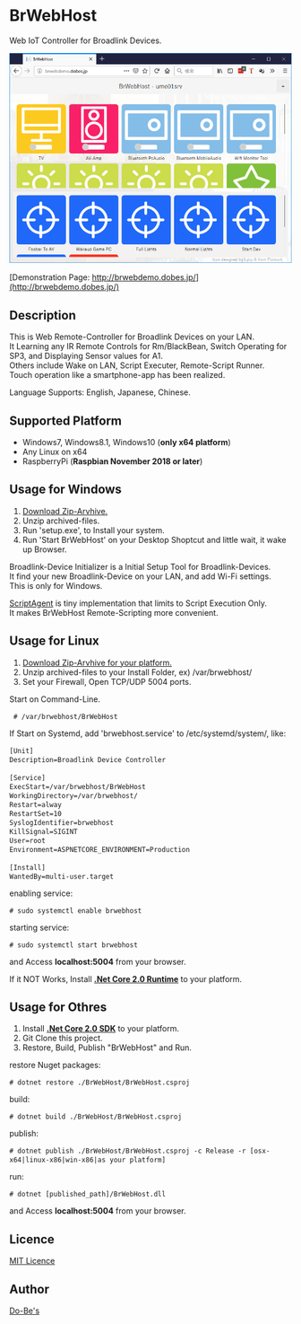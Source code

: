 BrWebHost
====

Web IoT Controller for Broadlink Devices.  

![BrWebHost Demo](https://raw.githubusercontent.com/ume05rw/BrWebHost/master/_binaries/form_full.png "BrWebHost")  
  
[Demonstration Page: http://brwebdemo.dobes.jp/](http://brwebdemo.dobes.jp/)  
  
## Description

This is Web Remote-Controller for Broadlink Devices on your LAN.  
It Learning any IR Remote Controls for Rm/BlackBean, Switch Operating for SP3, and Displaying Sensor values for A1.  
Others include Wake on LAN, Script Executer, Remote-Script Runner.    
Touch operation like a smartphone-app has been realized.  
  
Language Supports: English, Japanese, Chinese.  

## Supported Platform
* Windows7, Windows8.1, Windows10 (**only x64 platform**)  
* Any Linux on x64
* RaspberryPi (**Raspbian November 2018 or later**)
  

## Usage for Windows
1. [Download Zip-Arvhive.](https://github.com/ume05rw/BrWebHost/releases/download/release1.0.1/SetupBrWebHost.zip)  
2. Unzip archived-files. 
3. Run 'setup.exe', to Install your system.
4. Run 'Start BrWebHost' on your Desktop Shoptcut and little wait, it wake up Browser.

Broadlink-Device Initializer is a Initial Setup Tool for Broadlink-Devices.  
It find your new Broadlink-Device on your LAN, and add Wi-Fi settings.  
This is only for Windows.  
  
[ScriptAgent](https://github.com/ume05rw/BrWebHost/releases/download/release1.0.1/SetupScriptAgent.zip) is tiny implementation that limits to Script Execution Only.  
It makes BrWebHost Remote-Scripting more convenient.  
  

## Usage for Linux
1. [Download Zip-Arvhive for your platform.](https://github.com/ume05rw/BrWebHost/releases)  
2. Unzip archived-files to your Install Folder, ex) /var/brwebhost/  
3. Set your Firewall, Open TCP/UDP 5004 ports.


Start on Command-Line.
     
     # /var/brwebhost/BrWebHost
     

If Start on Systemd, add 'brwebhost.service' to /etc/systemd/system/, like:

    
    [Unit]
    Description=Broadlink Device Controller

    [Service]
    ExecStart=/var/brwebhost/BrWebHost
    WorkingDirectory=/var/brwebhost/
    Restart=alway
    RestartSet=10
    SyslogIdentifier=brwebhost
    KillSignal=SIGINT
    User=root
    Environment=ASPNETCORE_ENVIRONMENT=Production

    [Install]
    WantedBy=multi-user.target
    
enabling service:

     
    # sudo systemctl enable brwebhost 
     

starting service:

     
    # sudo systemctl start brwebhost
     

and Access **localhost:5004** from your browser.  
  
If it NOT Works, Install [**.Net Core 2.0 Runtime**](https://dotnet.microsoft.com/download/dotnet-core/2.0) to your platform.  


## Usage for Othres
1. Install [**.Net Core 2.0 SDK**](https://dotnet.microsoft.com/download/dotnet-core/2.0) to your platform.
2. Git Clone this project.
3. Restore, Build, Publish "BrWebHost" and Run.

restore Nuget packages:   
     
    # dotnet restore ./BrWebHost/BrWebHost.csproj

build:  
     
    # dotnet build ./BrWebHost/BrWebHost.csproj

publish:
     
    # dotnet publish ./BrWebHost/BrWebHost.csproj -c Release -r [osx-x64|linux-x86|win-x86|as your platform]

run:
     
    # dotnet [published_path]/BrWebHost.dll
  
and Access **localhost:5004** from your browser.    
  


## Licence

[MIT Licence](https://github.com/ume05rw/BrWebHost/blob/master/LICENSE)

## Author

[Do-Be's](http://dobes.jp)
